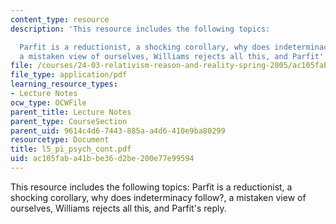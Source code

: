 ```yaml
---
content_type: resource
description: 'This resource includes the following topics:

  Parfit is a reductionist, a shocking corollary, why does indeterminacy follow?,
  a mistaken view of ourselves, Williams rejects all this, and Parfit''s reply.'
file: /courses/24-03-relativism-reason-and-reality-spring-2005/ac105faba41bbe36d2be200e77e99594_l5_pi_psych_cont.pdf
file_type: application/pdf
learning_resource_types:
- Lecture Notes
ocw_type: OCWFile
parent_title: Lecture Notes
parent_type: CourseSection
parent_uid: 9614c4d6-7443-885a-a4d6-410e9ba80299
resourcetype: Document
title: l5_pi_psych_cont.pdf
uid: ac105fab-a41b-be36-d2be-200e77e99594
---
```

This resource includes the following topics:
Parfit is a reductionist, a shocking corollary, why does indeterminacy follow?, a mistaken view of ourselves, Williams rejects all this, and Parfit's reply.

